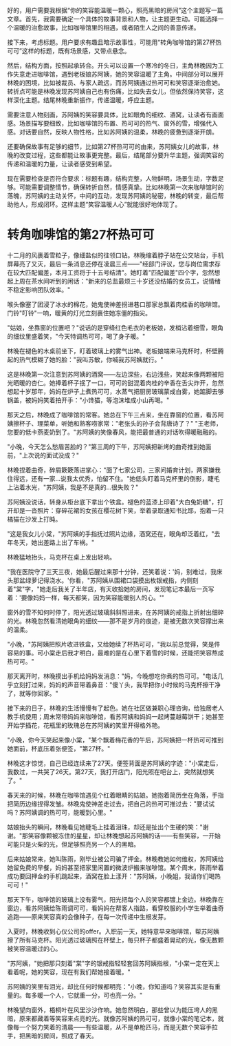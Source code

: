 <ReasoningChainRenderer>
好的，用户需要我根据“你的笑容能温暖一颗心，照亮黑暗的房间”这个主题写一篇文章。首先，我需要确定一个具体的故事背景和人物，让主题更生动。可能选择一个温暖的治愈故事，比如咖啡馆里的相遇，或者陌生人之间的善意传递。

接下来，考虑标题。用户要求有趣且暗示故事性，可能用“转角咖啡馆的第27杯热可可”这样的标题，既有场景感，又带点悬念。

然后，结构方面，按照起承转合。开头可以设置一个寒冷的冬日，主角林晚因为工作失意走进咖啡馆，遇到老板娘苏阿姨，她的笑容温暖了主角。中间部分可以展开林晚的困境，比如被裁员、与家人疏远，而苏阿姨通过热可可和笑容逐渐治愈她。转折点可能是林晚发现苏阿姨自己也有伤痛，比如失去女儿，但依然保持笑容，这样深化主题。结尾林晚重新振作，传递温暖，呼应主题。

需要注意人物刻画，苏阿姨的笑容要具体，比如眼角的细纹、酒窝，让读者有画面感。场景描写要细致，比如咖啡馆的布置、热可可的热气、窗外的雪，增强代入感。对话要自然，反映人物性格，比如苏阿姨的温柔，林晚的疲惫到逐渐开朗。

还要确保故事有足够的细节，比如第27杯热可可的由来，苏阿姨女儿的故事，林晚的改变过程，这些都能让故事更完整。最后，结尾部分要升华主题，强调笑容的传递和温暖的力量，让读者感受到希望。

现在需要检查是否符合要求：标题有趣，结构完整，人物鲜明，场景生动，字数足够。可能需要调整情节，确保转折自然，情感真挚。比如林晚第一次来咖啡馆时的落魄，苏阿姨的主动关怀，中间的互动，发现苏阿姨的秘密，林晚的转变，最后帮助他人，形成闭环。这样主题“笑容温暖人心”就能很好地体现了。

</ReasoningChainRenderer>



# 转角咖啡馆的第27杯热可可

十二月的风裹着雪粒子，像细盐似的往领口钻。林晚缩着脖子站在公交站台，手机屏幕亮了又灭，最后一条消息还停在凌晨三点——"经部门评议，您与岗位需求存在较大匹配偏差，本月工资将于十五号结清"。她盯着"匹配偏差"四个字，忽然想起上周在茶水间听到的闲话："新来的总监最烦三十岁还没结婚的女员工，说情绪不稳定影响团队效率。"

喉头像塞了团浸了冰水的棉花，她鬼使神差拐进巷口那家总飘着肉桂香的咖啡馆。门铃"叮铃"一响，暖黄的灯光立刻裹住她冻僵的指尖。

"姑娘，坐靠窗的位置吧？"说话的是穿绛红色毛衣的老板娘，发梢沾着细雪，眼角的细纹里盛着笑，"今天特调热可可，喝了身子暖。"

林晚在褪色的木桌前坐下，盯着玻璃上的雾气出神。老板娘端来马克杯时，杯壁腾起的热气模糊了她的脸："我叫苏敏，你喊我苏阿姨就行。"

这是林晚第一次注意到苏阿姨的酒窝——左边深些，右边浅些，笑起来像两颗被阳光晒暖的杏仁。她捧着杯子抿了一口，可可的甜混着肉桂的辛香在舌尖炸开，忽然想起十岁那年，妈妈在炉子上煮热可可，水蒸气把厨房玻璃蒙成白雾，她踮脚去够锅盖，被妈妈笑着拍开手："小馋猫，等泡沫堆成小山再喝。"

那天之后，林晚成了咖啡馆的常客。她总在下午三点来，坐在靠窗的位置，看苏阿姨擦杯子、理菜单，听她和熟客唠家常："老张头的孙子会背唐诗了？" "王老师，您要的低卡燕麦奶到了。"苏阿姨的笑像春风，能把最普通的对话吹得暖融融的。

"小晚，今天怎么愁眉苦脸的？"第三周的下午，苏阿姨把新烤的曲奇推到她面前，"上次说的面试没成？"

林晚捏着曲奇，碎屑簌簌落进掌心："面了七家公司，三家问婚育计划，两家嫌我住得远，还有一家...说我太优秀，怕留不住。"她低头盯着马克杯里的倒影，睫毛上沾着水光，"苏阿姨，我是不是真的...很失败？"

苏阿姨没说话，转身从柜台底下拿出个铁盒。褪色的蓝漆上印着"大白兔奶糖"，打开却是一沓照片：穿碎花裙的女孩在樱花树下笑，举着录取通知书比耶，抱着一只橘猫在沙发上打盹。

"这是我女儿小棠，"苏阿姨的手指抚过照片边缘，酒窝还在，眼角却泛着红，"去年冬天，她出差路上出了车祸。"

林晚猛地抬头，马克杯在桌上发出轻响。

"我在医院守了三天三夜，她最后醒过来那十分钟，还笑着说：'妈，别难过，我床头那盆绿萝记得浇水。'你看，"苏阿姨从围裙口袋摸出枚银戒指，内侧刻着"棠"字，"她走后我关了半年店，有天收拾她的房间，发现笔记本最后一页写着：'要像妈妈一样，每天都笑，因为笑容能暖别人的心。'"

窗外的雪不知何时停了，阳光透过玻璃斜斜照进来，在苏阿姨的戒指上折射出细碎的光。林晚忽然看清她眼角的细纹——那不是岁月的痕迹，是被无数次笑容撑出来的温柔。

"小晚，"苏阿姨把照片收进铁盒，又给她续了杯热可可，"我以前总觉得，笑是件容易的事。可小棠走后我才明白，最难的是在心里下着雪的时候，还能把笑容熬成热可可。"

那天离开时，林晚摸出手机给妈妈发消息："妈，今晚想吃你煮的热可可。"电话几乎立刻打过来，妈妈的声音带着鼻音："傻丫头，我早把你小时候的马克杯擦干净了，就等你回家。"

接下来的日子，林晚的生活慢慢有了起色。她在社区做兼职心理咨询，给独居老人教手机使用；周末常带妈妈来咖啡馆，看苏阿姨和妈妈一起烤蔓越莓饼干；她甚至开始学插花，花瓶里的玫瑰总在苏阿姨的笑里开得格外艳。

"小晚，你今天笑起来像小棠，"某个飘着梅花香的午后，苏阿姨把一杯热可可推到她面前，杯底压着张便签，"第27杯。"

林晚这才惊觉，自己已经连续来了27天。便签背面是苏阿姨的字迹："小棠走后，我数过，一共哭了26天。第27天，我打开店门，阳光照在吧台上，突然就想笑了。"

春天来的时候，林晚在咖啡馆遇见个红着眼睛的姑娘。她抱着简历坐在角落，手指把简历边缘捏得发皱。林晚鬼使神差走过去，把自己的热可可推过去："要试试吗？苏阿姨调的热可可，能暖到心里。"

姑娘抬头的瞬间，林晚看见她睫毛上挂着泪珠，却还是扯出个生硬的笑："谢谢。"那笑容像颗被冻住的星星，却让林晚想起苏阿姨的话——有些笑容，一开始可能只是火柴的光，但足够照亮另一个人的黑暗。

后来姑娘常来，她叫陈雨，刚毕业被公司骗了押金。林晚教她如何维权，苏阿姨给她留免费的早餐，妈妈甚至把家里闲置的微波炉搬来咖啡馆。某个周末，陈雨举着成功要回押金的手机跳起来，酒窝在脸上漾开："苏阿姨，小晚姐，我请你们喝热可可！"

那天下午，咖啡馆的玻璃上没有雾气，阳光把每个人的笑容都镀上金边。林晚靠在窗边，看苏阿姨给陈雨调可可，看妈妈在帮客人指路，看穿校服的小学生举着曲奇追跑——原来笑容真的会像种子，在每一次传递中生根发芽。

入夏时，林晚收到心仪公司的offer。入职前一天，她特意早来咖啡馆，帮苏阿姨擦了所有马克杯。阳光透过玻璃照在杯壁上，每只杯子都盛着晃动的光，像无数颗被笑容温暖过的心。

"苏阿姨，"她把那只刻着"棠"字的银戒指轻轻套回苏阿姨指根，"小棠一定在天上看着呢，她的笑容，现在有我们帮她接着暖。"

苏阿姨的笑里有泪光，却比任何时候都明亮："小晚，你知道吗？笑容其实是有重量的。每多暖一个人，它就重一分，可也亮一分。"

林晚望向窗外，梧桐叶在风里沙沙作响。她忽然明白，那些曾以为能压垮人的黑暗，原来都藏着等笑容来点亮的光。就像苏阿姨的热可可，就像小棠的笔记本，就像每一个努力笑着的清晨——有些温暖，从不是单枪匹马，而是无数个笑容手拉手，把黑暗的房间，照成了春天。
